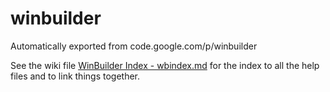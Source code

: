 # winbuilder
Automatically exported from code.google.com/p/winbuilder

See the wiki file [WinBuilder Index - wbindex.md](../wiki/wbindex.md) for the index to all the help files and to link things together.

